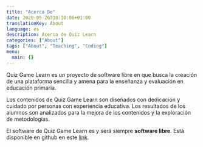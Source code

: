 ```yaml
---
title: "Acerca De"
date: 2020-05-26T18:10:06+01:00
translationKey: About
language: es
description: Acerca de Quiz Learn
categories: ["About"]
tags: ["About", "Teaching", "Coding"]
menu:
  main: {}
---
```



Quiz Game Learn es un proyecto de software libre en que busca la creación de una plataforma
sencilla y amena para la enseñanza y evaluación en educación primaria. 

Los contenidos de Quiz Game Learn son diseñados con dedicación y cuidado por personas
con experiencia educativa. Los resultados de los alumnos son analizados para la mejora
de los contenidos y la exploración de metodologías.

El software de Quiz Game Learn es y será siempre **software libre**. Está disponible en github
en este [link](https://github.com/quiz-game-learn).
